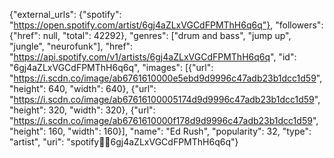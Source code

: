 {"external_urls": {"spotify": "https://open.spotify.com/artist/6gj4aZLxVGCdFPMThH6q6q"}, "followers": {"href": null, "total": 42292}, "genres": ["drum and bass", "jump up", "jungle", "neurofunk"], "href": "https://api.spotify.com/v1/artists/6gj4aZLxVGCdFPMThH6q6q", "id": "6gj4aZLxVGCdFPMThH6q6q", "images": [{"url": "https://i.scdn.co/image/ab6761610000e5ebd9d9996c47adb23b1dcc1d59", "height": 640, "width": 640}, {"url": "https://i.scdn.co/image/ab67616100005174d9d9996c47adb23b1dcc1d59", "height": 320, "width": 320}, {"url": "https://i.scdn.co/image/ab6761610000f178d9d9996c47adb23b1dcc1d59", "height": 160, "width": 160}], "name": "Ed Rush", "popularity": 32, "type": "artist", "uri": "spotify:artist:6gj4aZLxVGCdFPMThH6q6q"}